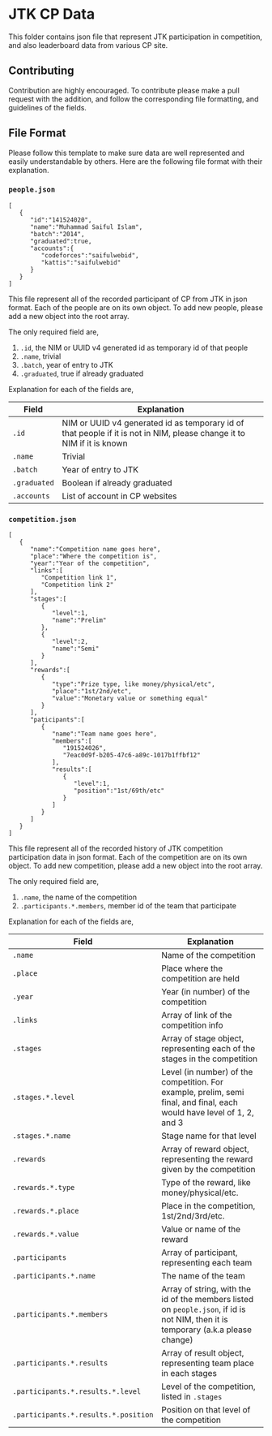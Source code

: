 # JTK CP Data
This folder contains json file that represent JTK participation in competition, and also leaderboard data from various CP site.

## Contributing
Contribution are highly encouraged. To contribute please make a pull request with the addition, and follow the corresponding file formatting, and guidelines of the fields.

## File Format
Please follow this template to make sure data are well represented and easily understandable by others. Here are the following file format with their explanation.

### `people.json`
```
[
   {
      "id":"141524020",
      "name":"Muhammad Saiful Islam",
      "batch":"2014",
      "graduated":true,
      "accounts":{
         "codeforces":"saifulwebid",
         "kattis":"saifulwebid"
      }
   }
]
```
This file represent all of the recorded participant of CP from JTK in json format. Each of the people are on its own object. To add new people, please add a new object into the root array.

The only required field are,

1. ```.id```, the NIM or UUID v4 generated id as temporary id of that people
2. ```.name```, trivial
3. `.batch`, year of entry to JTK
4. `.graduated`, true if already graduated

Explanation for each of the fields are,

| Field | Explanation |
|--|--|
| `.id` | NIM or UUID v4 generated id as temporary id of that people if it is not in NIM, please change it to NIM if it is known  |
| `.name` | Trivial |
| `.batch` | Year of entry to JTK |
| `.graduated` | Boolean if already graduated |
| `.accounts` | List of account in CP websites |


### `competition.json`
```
[
   {
      "name":"Competition name goes here",
      "place":"Where the competition is",
      "year":"Year of the competition",
      "links":[
         "Competition link 1",
         "Competition link 2"
      ],
      "stages":[
         {
            "level":1,
            "name":"Prelim"
         },
         {
            "level":2,
            "name":"Semi"
         }
      ],
      "rewards":[
         {
            "type":"Prize type, like money/physical/etc",
            "place":"1st/2nd/etc",
            "value":"Monetary value or something equal"
         }
      ],
      "paticipants":[
         {
            "name":"Team name goes here",
            "members":[
               "191524026",
               "7eac0d9f-b205-47c6-a89c-1017b1ffbf12"
            ],
            "results":[
               {
                  "level":1,
                  "position":"1st/69th/etc"
               }
            ]
         }
      ]
   }
]
```
This file represent all of the recorded history of JTK competition participation data in json format. Each of the competition are on its own object. To add new competition, please add a new object into the root array.

The only required field are,

1. ```.name```, the name of the competition
2. ```.participants.*.members```, member id of the team that participate

Explanation for each of the fields are,

| Field | Explanation |
|--|--|
| ```.name``` | Name of the competition |
| ```.place``` | Place where the competition are held | 
| ```.year``` | Year (in number) of the competition | 
| `.links` | Array of link of the competition info |
| `.stages` | Array of stage object, representing each of the stages in the competition|
| `.stages.*.level` | Level (in number) of the competition. For example, prelim, semi final, and final, each would have level of 1, 2, and 3 |
| `.stages.*.name` | Stage name for that level |
| `.rewards` | Array of reward object, representing the reward given by the competition |
| `.rewards.*.type` | Type of the reward, like money/physical/etc. |
| `.rewards.*.place` | Place in the competition, 1st/2nd/3rd/etc. |
| `.rewards.*.value` | Value or name of the reward |
| `.participants` | Array of participant, representing each team |
| `.participants.*.name` | The name of the team |
| `.participants.*.members` | Array of string, with the id of the members listed on `people.json`, if id is not NIM, then it is temporary (a.k.a please change) |
| `.participants.*.results` | Array of result object, representing team place in each stages |
| `.participants.*.results.*.level` | Level of the competition, listed in `.stages` |
| `.participants.*.results.*.position` | Position on that level of the competition |

